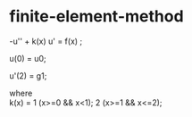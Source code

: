 # finite-element-method

-u'' + k(x) u' = f(x) ;

u(0) = u0;

u'(2) = g1;

where     
k(x) =   1   (x>=0 && x<1);
         2   (x>=1 && x<=2);
